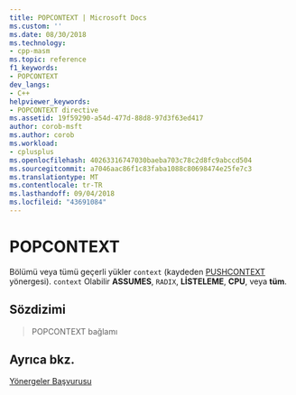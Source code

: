 ```yaml
---
title: POPCONTEXT | Microsoft Docs
ms.custom: ''
ms.date: 08/30/2018
ms.technology:
- cpp-masm
ms.topic: reference
f1_keywords:
- POPCONTEXT
dev_langs:
- C++
helpviewer_keywords:
- POPCONTEXT directive
ms.assetid: 19f59290-a54d-477d-88d8-97d3f63ed417
author: corob-msft
ms.author: corob
ms.workload:
- cplusplus
ms.openlocfilehash: 40263316747030baeba703c78c2d8fc9abccd504
ms.sourcegitcommit: a7046aac86f1c83faba1088c80698474e25fe7c3
ms.translationtype: MT
ms.contentlocale: tr-TR
ms.lasthandoff: 09/04/2018
ms.locfileid: "43691084"
---
```

# <a name="popcontext"></a>POPCONTEXT

Bölümü veya tümü geçerli yükler `context` (kaydeden [PUSHCONTEXT](../../assembler/masm/pushcontext.md) yönergesi). `context` Olabilir **ASSUMES**, `RADIX`, **LİSTELEME**, **CPU**, veya **tüm**.

## <a name="syntax"></a>Sözdizimi

> POPCONTEXT bağlamı

## <a name="see-also"></a>Ayrıca bkz.

[Yönergeler Başvurusu](../../assembler/masm/directives-reference.md)<br/>